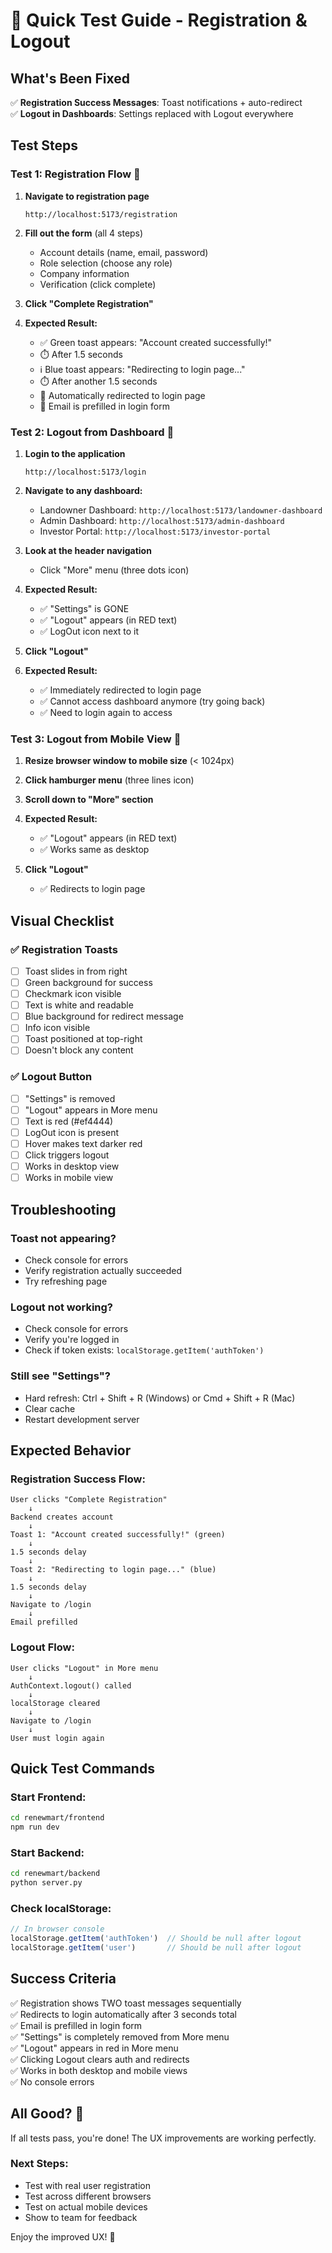 # 🧪 Quick Test Guide - Registration & Logout

## What's Been Fixed

✅ **Registration Success Messages**: Toast notifications + auto-redirect  
✅ **Logout in Dashboards**: Settings replaced with Logout everywhere  

## Test Steps

### Test 1: Registration Flow 🎉

1. **Navigate to registration page**
   ```
   http://localhost:5173/registration
   ```

2. **Fill out the form** (all 4 steps)
   - Account details (name, email, password)
   - Role selection (choose any role)
   - Company information
   - Verification (click complete)

3. **Click "Complete Registration"**

4. **Expected Result:**
   - ✅ Green toast appears: "Account created successfully!"
   - ⏱️ After 1.5 seconds
   - ℹ️ Blue toast appears: "Redirecting to login page..."
   - ⏱️ After another 1.5 seconds
   - 🔄 Automatically redirected to login page
   - 📧 Email is prefilled in login form

### Test 2: Logout from Dashboard 🚪

1. **Login to the application**
   ```
   http://localhost:5173/login
   ```

2. **Navigate to any dashboard:**
   - Landowner Dashboard: `http://localhost:5173/landowner-dashboard`
   - Admin Dashboard: `http://localhost:5173/admin-dashboard`
   - Investor Portal: `http://localhost:5173/investor-portal`

3. **Look at the header navigation**
   - Click "More" menu (three dots icon)

4. **Expected Result:**
   - ✅ "Settings" is GONE
   - ✅ "Logout" appears (in RED text)
   - ✅ LogOut icon next to it

5. **Click "Logout"**

6. **Expected Result:**
   - ✅ Immediately redirected to login page
   - ✅ Cannot access dashboard anymore (try going back)
   - ✅ Need to login again to access

### Test 3: Logout from Mobile View 📱

1. **Resize browser window to mobile size** (< 1024px)

2. **Click hamburger menu** (three lines icon)

3. **Scroll down to "More" section**

4. **Expected Result:**
   - ✅ "Logout" appears (in RED text)
   - ✅ Works same as desktop

5. **Click "Logout"**
   - ✅ Redirects to login page

## Visual Checklist

### ✅ Registration Toasts
- [ ] Toast slides in from right
- [ ] Green background for success
- [ ] Checkmark icon visible
- [ ] Text is white and readable
- [ ] Blue background for redirect message
- [ ] Info icon visible
- [ ] Toast positioned at top-right
- [ ] Doesn't block any content

### ✅ Logout Button
- [ ] "Settings" is removed
- [ ] "Logout" appears in More menu
- [ ] Text is red (#ef4444)
- [ ] LogOut icon is present
- [ ] Hover makes text darker red
- [ ] Click triggers logout
- [ ] Works in desktop view
- [ ] Works in mobile view

## Troubleshooting

### Toast not appearing?
- Check console for errors
- Verify registration actually succeeded
- Try refreshing page

### Logout not working?
- Check console for errors
- Verify you're logged in
- Check if token exists: `localStorage.getItem('authToken')`

### Still see "Settings"?
- Hard refresh: Ctrl + Shift + R (Windows) or Cmd + Shift + R (Mac)
- Clear cache
- Restart development server

## Expected Behavior

### Registration Success Flow:
```
User clicks "Complete Registration"
    ↓
Backend creates account
    ↓
Toast 1: "Account created successfully!" (green)
    ↓
1.5 seconds delay
    ↓
Toast 2: "Redirecting to login page..." (blue)
    ↓
1.5 seconds delay
    ↓
Navigate to /login
    ↓
Email prefilled
```

### Logout Flow:
```
User clicks "Logout" in More menu
    ↓
AuthContext.logout() called
    ↓
localStorage cleared
    ↓
Navigate to /login
    ↓
User must login again
```

## Quick Test Commands

### Start Frontend:
```bash
cd renewmart/frontend
npm run dev
```

### Start Backend:
```bash
cd renewmart/backend
python server.py
```

### Check localStorage:
```javascript
// In browser console
localStorage.getItem('authToken')  // Should be null after logout
localStorage.getItem('user')       // Should be null after logout
```

## Success Criteria

✅ Registration shows TWO toast messages sequentially  
✅ Redirects to login automatically after 3 seconds total  
✅ Email is prefilled in login form  
✅ "Settings" is completely removed from More menu  
✅ "Logout" appears in red in More menu  
✅ Clicking Logout clears auth and redirects  
✅ Works in both desktop and mobile views  
✅ No console errors  

## All Good? 🎉

If all tests pass, you're done! The UX improvements are working perfectly.

### Next Steps:
- Test with real user registration
- Test across different browsers
- Test on actual mobile devices
- Show to team for feedback

Enjoy the improved UX! 🚀

